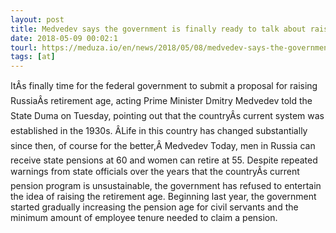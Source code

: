 ```yaml
---
layout: post
title: Medvedev says the government is finally ready to talk about raising Russia's retirement age
date: 2018-05-09 00:02:1
tourl: https://meduza.io/en/news/2018/05/08/medvedev-says-the-government-is-finally-ready-to-talk-about-raising-russia-s-retirement-age
tags: [at]
---
```

ItÂs finally time for the federal government to submit a proposal for raising RussiaÂs retirement age, acting Prime Minister Dmitry Medvedev told the State Duma on Tuesday, pointing out that the countryÂs current system was established in the 1930s. ÂLife in this country has changed substantially since then, of course for the better,Â Medvedev Today, men in Russia can receive state pensions at 60 and women can retire at 55. Despite repeated warnings from state officials over the years that the countryÂs current pension program is unsustainable, the government has refused to entertain the idea of raising the retirement age. Beginning last year, the government started gradually increasing the pension age for civil servants and the minimum amount of employee tenure needed to claim a pension.